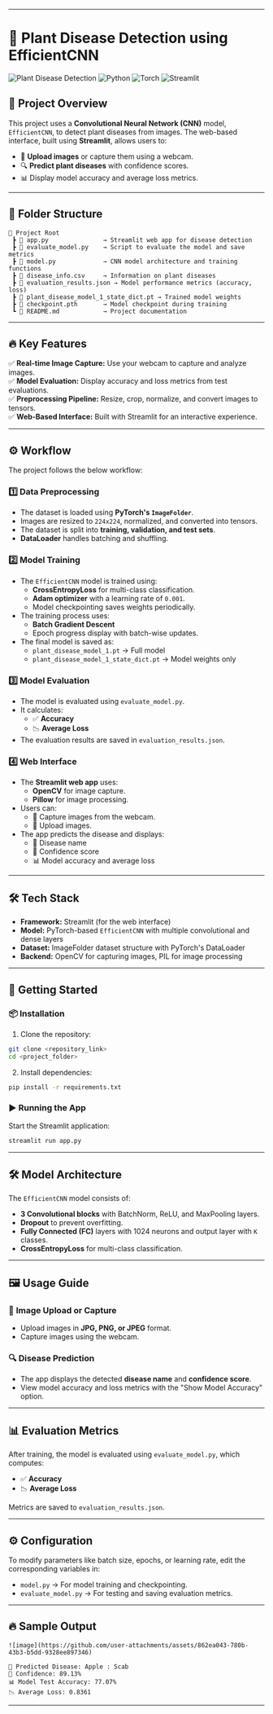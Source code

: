 
---

# 🌿 **Plant Disease Detection using EfficientCNN**

![Plant Disease Detection](https://img.shields.io/badge/Status-Completed-green) ![Python](https://img.shields.io/badge/Python-3.8%2B-blue) ![Torch](https://img.shields.io/badge/Torch-1.9+-orange) ![Streamlit](https://img.shields.io/badge/Streamlit-1.10+-red)

## 🚀 **Project Overview**
This project uses a **Convolutional Neural Network (CNN)** model, `EfficientCNN`, to detect plant diseases from images. The web-based interface, built using **Streamlit**, allows users to:
- 🌾 **Upload images** or capture them using a webcam.
- 🔍 **Predict plant diseases** with confidence scores.
- 📊 Display model accuracy and average loss metrics.

---

## 📁 **Folder Structure**
```
📂 Project Root
 ┣ 📜 app.py               → Streamlit web app for disease detection
 ┣ 📜 evaluate_model.py    → Script to evaluate the model and save metrics
 ┣ 📜 model.py             → CNN model architecture and training functions
 ┣ 📄 disease_info.csv     → Information on plant diseases
 ┣ 📄 evaluation_results.json → Model performance metrics (accuracy, loss)
 ┣ 📄 plant_disease_model_1_state_dict.pt → Trained model weights
 ┣ 📄 checkpoint.pth       → Model checkpoint during training
 ┗ 📄 README.md            → Project documentation
```

---

## 🔥 **Key Features**
✅ **Real-time Image Capture:** Use your webcam to capture and analyze images.  
✅ **Model Evaluation:** Display accuracy and loss metrics from test evaluations.  
✅ **Preprocessing Pipeline:** Resize, crop, normalize, and convert images to tensors.  
✅ **Web-Based Interface:** Built with Streamlit for an interactive experience.  

---

## ⚙️ **Workflow**
The project follows the below workflow:

### 1️⃣ **Data Preprocessing**
- The dataset is loaded using **PyTorch's `ImageFolder`**.  
- Images are resized to `224x224`, normalized, and converted into tensors.  
- The dataset is split into **training, validation, and test sets**.  
- **DataLoader** handles batching and shuffling.

### 2️⃣ **Model Training**
- The `EfficientCNN` model is trained using:
  - **CrossEntropyLoss** for multi-class classification.  
  - **Adam optimizer** with a learning rate of `0.001`.  
  - Model checkpointing saves weights periodically.  
- The training process uses:
  - **Batch Gradient Descent**
  - Epoch progress display with batch-wise updates.  
- The final model is saved as:
  - `plant_disease_model_1.pt` → Full model  
  - `plant_disease_model_1_state_dict.pt` → Model weights only  

### 3️⃣ **Model Evaluation**
- The model is evaluated using `evaluate_model.py`.  
- It calculates:
  - ✅ **Accuracy**
  - 📉 **Average Loss**  
- The evaluation results are saved in `evaluation_results.json`.

### 4️⃣ **Web Interface**
- The **Streamlit web app** uses:
  - **OpenCV** for image capture.  
  - **Pillow** for image processing.  
- Users can:
  - 📸 Capture images from the webcam.  
  - 📁 Upload images.  
- The app predicts the disease and displays:
  - 🌿 Disease name  
  - 🔬 Confidence score  
  - 📊 Model accuracy and average loss  

---

## 🛠️ **Tech Stack**
- **Framework:** Streamlit (for the web interface)  
- **Model:** PyTorch-based `EfficientCNN` with multiple convolutional and dense layers  
- **Dataset:** ImageFolder dataset structure with PyTorch's DataLoader  
- **Backend:** OpenCV for capturing images, PIL for image processing  

---

## 🚀 **Getting Started**

### 📦 **Installation**
1. Clone the repository:
```bash
git clone <repository_link>
cd <project_folder>
```

2. Install dependencies:
```bash
pip install -r requirements.txt
```

### ▶️ **Running the App**
Start the Streamlit application:
```bash
streamlit run app.py
```

---

## 🛠️ **Model Architecture**
The `EfficientCNN` model consists of:
- **3 Convolutional blocks** with BatchNorm, ReLU, and MaxPooling layers.
- **Dropout** to prevent overfitting.
- **Fully Connected (FC)** layers with 1024 neurons and output layer with `K` classes.
- **CrossEntropyLoss** for multi-class classification.

---

## 🖼️ **Usage Guide**

### 📸 **Image Upload or Capture**
- Upload images in **JPG, PNG, or JPEG** format.  
- Capture images using the webcam.  

### 🔍 **Disease Prediction**
- The app displays the detected **disease name** and **confidence score**.  
- View model accuracy and loss metrics with the "Show Model Accuracy" option.  

---

## 📊 **Evaluation Metrics**
After training, the model is evaluated using `evaluate_model.py`, which computes:
- ✅ **Accuracy**
- 📉 **Average Loss**

Metrics are saved to `evaluation_results.json`.

---

## ⚙️ **Configuration**
To modify parameters like batch size, epochs, or learning rate, edit the corresponding variables in:
- `model.py` → For model training and checkpointing.  
- `evaluate_model.py` → For testing and saving evaluation metrics.  

---

## 🔥 **Sample Output**
```
![image](https://github.com/user-attachments/assets/862ea043-780b-43b3-b5dd-9328ee897346)

🌱 Predicted Disease: Apple : Scab 
🔬 Confidence: 89.13%  
📊 Model Test Accuracy: 77.07%  
📉 Average Loss: 0.8361  
```

---
